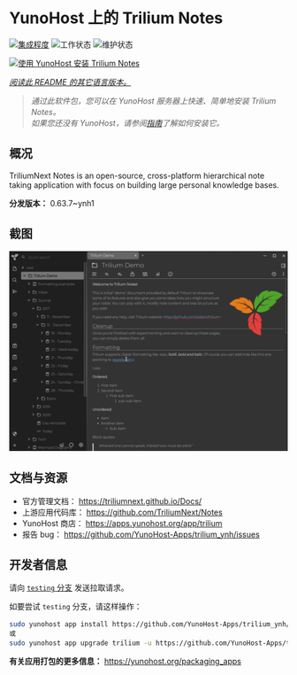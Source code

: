 <!--
注意：此 README 由 <https://github.com/YunoHost/apps/tree/master/tools/readme_generator> 自动生成
请勿手动编辑。
-->

# YunoHost 上的 Trilium Notes

[![集成程度](https://dash.yunohost.org/integration/trilium.svg)](https://ci-apps.yunohost.org/ci/apps/trilium/) ![工作状态](https://ci-apps.yunohost.org/ci/badges/trilium.status.svg) ![维护状态](https://ci-apps.yunohost.org/ci/badges/trilium.maintain.svg)

[![使用 YunoHost 安装 Trilium Notes](https://install-app.yunohost.org/install-with-yunohost.svg)](https://install-app.yunohost.org/?app=trilium)

*[阅读此 README 的其它语言版本。](./ALL_README.md)*

> *通过此软件包，您可以在 YunoHost 服务器上快速、简单地安装 Trilium Notes。*  
> *如果您还没有 YunoHost，请参阅[指南](https://yunohost.org/install)了解如何安装它。*

## 概况

TriliumNext Notes is an open-source, cross-platform hierarchical note taking application with focus on building large personal knowledge bases.

**分发版本：** 0.63.7~ynh1

## 截图

![Trilium Notes 的截图](./doc/screenshots/screenshot.png)

## 文档与资源

- 官方管理文档： <https://triliumnext.github.io/Docs/>
- 上游应用代码库： <https://github.com/TriliumNext/Notes>
- YunoHost 商店： <https://apps.yunohost.org/app/trilium>
- 报告 bug： <https://github.com/YunoHost-Apps/trilium_ynh/issues>

## 开发者信息

请向 [`testing` 分支](https://github.com/YunoHost-Apps/trilium_ynh/tree/testing) 发送拉取请求。

如要尝试 `testing` 分支，请这样操作：

```bash
sudo yunohost app install https://github.com/YunoHost-Apps/trilium_ynh/tree/testing --debug
或
sudo yunohost app upgrade trilium -u https://github.com/YunoHost-Apps/trilium_ynh/tree/testing --debug
```

**有关应用打包的更多信息：** <https://yunohost.org/packaging_apps>
